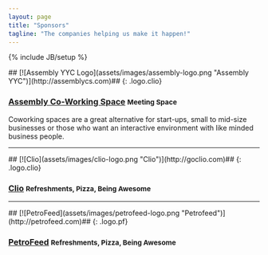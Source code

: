 ```yaml
---
layout: page
title: "Sponsors"
tagline: "The companies helping us make it happen!"
---
```

{% include JB/setup %}

<div class="well" markdown="1">
## [![Assembly YYC Logo](assets/images/assembly-logo.png "Assembly YYC")](http://assemblycs.com)##
{: .logo.clio}

### [Assembly Co-Working Space](http://assemblycs.com) <small>Meeting Space</small> ###

<p>Coworking spaces are a great alternative for start-ups, small to mid-size businesses or those who want an interactive environment with like minded business people.</p>
</div>

---

<div class="well" markdown="1">
## [![Clio](assets/images/clio-logo.png "Clio")](http://goclio.com)##
{: .logo.clio}

### [Clio](http://goclio.com) <small>Refreshments, Pizza, Being Awesome</small> ###
</div>

---

<div class="well" markdown="1">
## [![PetroFeed](assets/images/petrofeed-logo.png "Petrofeed")](http://petrofeed.com)##
{: .logo.pf}

### [PetroFeed](http://petrofeed.com) <small>Refreshments, Pizza, Being Awesome</small> ###
</div>